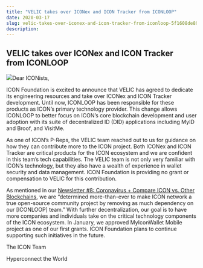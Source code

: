 ```yaml
---
title: "VELIC takes over ICONex and ICON Tracker from ICONLOOP"
date: 2020-03-17
slug: velic-takes-over-iconex-and-icon-tracker-from-iconloop-5f1608de89da
description:
---
```


## VELIC takes over ICONex and ICON Tracker from ICONLOOP

![](https://cdn-images-1.medium.com/max/800/1*_vlOC-nidhQR-KZOI3E3aw.png)Dear ICONists,

ICON Foundation is excited to announce that VELIC has agreed to dedicate its engineering resources and take over ICONex and ICON Tracker development. Until now, ICONLOOP has been responsible for these products as ICON’s primary technology provider. This change allows ICONLOOP to better focus on ICON’s core blockchain development and user adoption with its suite of decentralized ID (DID) applications including MyID and Broof, and VisitMe.

As one of ICON’s P-Reps, the VELIC team reached out to us for guidance on how they can contribute more to the ICON project. Both ICONex and ICON Tracker are critical products for the ICON ecosystem and we are confident in this team’s tech capabilities. The VELIC team is not only very familiar with ICON’s technology, but they also have a wealth of experience in wallet security and data management. ICON Foundation is providing no grant or compensation to VELIC for this contribution.

As mentioned in our [Newsletter #8: Coronavirus + Compare ICON vs. Other Blockchains](https://www.getrevue.co/profile/helloiconworld/issues/icon-newsletter-8-coronavirus-compare-icon-vs-other-blockchains-229229), we are “determined more-than-ever to make ICON network a true open-source community project by removing as much dependency on our [ICONLOOP] team.” With further decentralization, our goal is to have more companies and individuals take on the critical technology components of the ICON ecosystem. In January, we approved MyIconWallet Mobile project as one of our first grants. ICON Foundation plans to continue supporting such initiatives in the future.

The ICON Team

Hyperconnect the World

